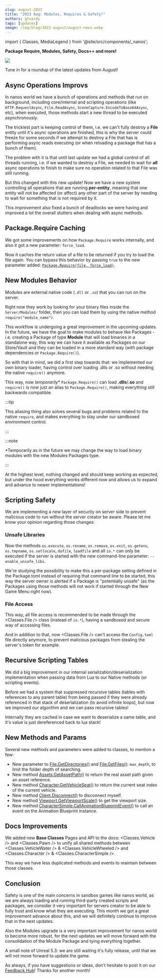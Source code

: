 ```yaml
---
slug: august-2023
title: "2023 Aug: Modules, Requires & Safety!"
authors: gtnardy
tags: [updates]
image: /img/blog/2022-august/august-news.webp
---
```


import { Classes, MediaLegend } from '@site/src/components/_nanos';


**Package Require, Modules, Safety, Docs++ and more!**

![](/img/blog/2022-august/august-news.webp)

Tune in for a roundup of the latest updates from August!

<!--truncate-->


## Async Operations Improvs

In nanos world we have a bunch of operations and methods that run on background, including core/internal and scripting operations (like `HTTP.RequestAsync`, `File.ReadAsync`, `SceneCapture.EncodeToBase64Async`, etc), when executed, those methods start a new thread to be executed asynchronously.

The trickiest part is keeping control of them, i.e. we can't fully destroy a **File** entity until it's async operations are finished, this is why the server could freeze for some seconds if we attempt to destroy a File that has is performing async reads executing (or when reloading a package that has a bunch of them).

The problem with it is that until last update we had a global control of all threads running, i.e. if we wanted to destroy a File, we needed to wait for **all** async operations to finish to make sure no operation related to that File was still running.

But this changed with this new update! Now we have a new system controlling all operations that are running **per-entity**, meaning that one entity will not be affected (or affect) any other part of the server by needing to wait for something that is not required by it.

This improvement also fixed a bunch of deadlocks we were having and improved a lot the overall stutters when dealing with async methods.


## Package.Require Caching

We got some improvements on how `Package.Require` works internally, and also it got a new parameter: `force_load`.

Now it caches the return value of a file to be returned if you try to load the file again. You can bypass this behavior by passing `true` to the new parameter added: [`Package.Require(file, force_load)`](/docs/next/scripting-reference/static-classes/package#static-function-require).


## New Modules Behavior

Modules are external native code (`.dll` or `.so`) that you can run on the server.

Right now they work by looking for your binary files inside the `Server/Modules/` folder, then you can load them by using the native method `require("module_name")`.

This workflow is undergoing a great improvement in the upcoming updates. In the future, we have the goal to make modules to behave like Packages - i.e. creating a Package of type **Module** that will load binaries in a standalone way, this way we can have it available as Packages on our Store/Vault and they can be loaded in a more standard way (with package dependencies or `Package.Require()`).

So with that in mind, we did a first step towards that: we implemented our own binary loader, having control over loading .dlls or .so without needing the native `require()` anymore.

This way, now *temporarily*\* `Package.Require()` can load **.dlls**/**.so** and `require()` is now just an alias to `Package.Require()`, making everything still backwards compatible.

:::tip

This aliasing thing also solves several bugs and problems related to the native `require`, and makes everything to stay under our sandboxed environment control.

:::

:::note

*Temporarily as in the future we may change the way to load binary modules with the new Modules Packages type.

:::

At the highest level, nothing changed and should keep working as expected, but under the hood everything works different now and allows us to expand and advance to newer implementations!


## Scripting Safety

We are implementing a new layer of security on server side to prevent malicious code to run without the server creator be aware. Please let me know your opinion regarding those changes:


### Unsafe Libraries

Now the methods `os.execute`, `os.rename`, `os.remove`, `os.exit`, `os.getenv`, `os.tmpname`, `os.setlocale`, `dofile`, `loadfile` and all `io.*` can only be executed if the server is started with the new command-line parameter: `--enable_unsafe_libs`.

We're studying the possibility to make this a per-package setting defined in the Package.toml instead of requiring that command line to be started, this way the server owner is alerted if a Package is "potentially unsafe" (as the Packages using those methods will not work if started through the New Game Menu right now).


### File Access

This way, all file access is recommended to be made through the <Classes.File /> class (instead of `io.*`), having a sandboxed and secure way of accessing files.

And in addition to that, now <Classes.File /> can't access the `Config.toml` file directly anymore, to prevent malicious packages from stealing the server's token for example.


## Recursive Scripting Tables

We did a big improvement in our internal serialization/deserialization implementation when passing data from Lua to our Native methods (or scripting events).

Before we had a system that suppressed recursive tables (tables with references to any parent table) from being passed if they were already referenced in that stack of deserialization (to avoid infinite loops), but now we improved our algorithm and we can pass recursive tables!

Internally they are cached in case we want to deserialize a same table, and it's value is just dereferenced back to lua stack!


## New Methods and Params

Several new methods and parameters were added to classes, to mention a few:

- New parameter to [File.GetDirectories()](/docs/next/scripting-reference/classes/file#static-function-getdirectories) and [File.GetFiles()](/docs/next/scripting-reference/classes/file#static-function-getfiles): `max_depth`, to limit the folder depth of searching.
- New method [Assets.GetAssetPath()](/docs/next/scripting-reference/static-classes/assets#static-function-getassetpath) to return the real asset path given an asset reference.
- New method [Character.GetVehicleSeat()](/docs/next/scripting-reference/classes/character#function-getvehicleseat) to return the current seat index of the current vehicle.
- New method [Client.Disconnect()](/docs/next/scripting-reference/static-classes/client#static-function-disconnect) to disconnect myself.
- New method [Viewport.GetViewportScale()](/docs/next/scripting-reference/static-classes/viewport#static-function-getviewportsize) to get the viewport size.
- New method [CharacterSimple.CallAnimationBlueprintEvent()](/docs/next/scripting-reference/classes/character-simple#function-callanimationblueprintevent) to call an event on the Animation Blueprint instance.


## Docs Improvements

We added new **Base Classes** Pages and API to the docs: <Classes.Vehicle /> and <Classes.Pawn /> to unify all shared methods between <Classes.VehicleWater /> & <Classes.VehicleWheeled /> and <Classes.Character /> & <Classes.CharacterSimple />.

This way we have less duplicated methods and events to maintain between those classes.


## Conclusion

Safety is one of the main concerns in sandbox games like nanos world, as we are always loading and running third-party created scripts and packages, we consider it very important for servers creator to be able to fully trust and know what they are executing. This month we got a great improvement advance about this, and we will definitely continue to improve that in the next updates.

Also the Modules upgrade is a very important improvement for nanos world to become more robust, for the next updates we will move forward with the consolidation of the Module Package and tying everything together.

A small note of Unreal 5.3: we are still waiting it's fully release, until that we will not move forward to update the game.

As always, if you have suggestions or ideas, don't hesitate to post it on our [Feedback Hub](https://feedback.nanos.world)! Thanks for another month!